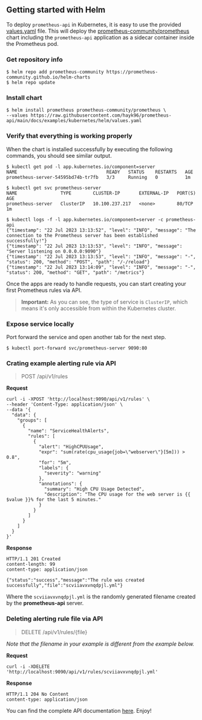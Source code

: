 ## Getting started with Helm

To deploy `prometheus-api` in Kubernetes, it is easy to use the provided [values.yaml](./values.yaml) file. This will 
deploy the [prometheus-community/prometheus](https://github.com/prometheus-community/helm-charts/tree/main/charts/prometheus)
chart including the `prometheus-api` application as a sidecar container inside the Prometheus pod.

### Get repository info
```shell
$ helm repo add prometheus-community https://prometheus-community.github.io/helm-charts
$ helm repo update
```

### Install chart
```shell
$ helm install prometheus prometheus-community/prometheus \
--values https://raw.githubusercontent.com/hayk96/prometheus-api/main/docs/examples/kubernetes/helm/values.yaml
```

### Verify that everything is working properly
When the chart is installed successfully by executing the following commands, you should see similar output.
```shell
$ kubectl get pod -l app.kubernetes.io/component=server
NAME                                 READY   STATUS    RESTARTS   AGE
prometheus-server-54595bd74b-tr7fb   3/3     Running   0          1m

$ kubectl get svc prometheus-server
NAME                TYPE        CLUSTER-IP       EXTERNAL-IP   PORT(S)   AGE
prometheus-server   ClusterIP   10.100.237.217   <none>        80/TCP    1m

$ kubectl logs -f -l app.kubernetes.io/component=server -c prometheus-api
{"timestamp": "22 Jul 2023 13:13:52", "level": "INFO", "message": "The connection to the Prometheus server has been established successfully!"}
{"timestamp": "22 Jul 2023 13:13:53", "level": "INFO", "message": "Server listening on 0.0.0.0:9090"}
{"timestamp": "22 Jul 2023 13:13:53", "level": "INFO", "message": "-", "status": 200, "method": "POST", "path": "/-/reload"}
{"timestamp": "22 Jul 2023 13:14:09", "level": "INFO", "message": "-", "status": 200, "method": "GET", "path": "/metrics"}
```
Once the apps are ready to handle requests, you can start creating your first Prometheus rules via API.
> **Important:** As you can see, the type of service is `ClusterIP`, which means it's only accessible from within the 
Kubernetes cluster.

### Expose service locally
Port forward the service and open another tab for the next step.
````shell
$ kubectl port-forward svc/prometheus-server 9090:80
````

### Crating example alerting rule via API
> POST /api/v1/rules

**Request**
```shell
curl -i -XPOST 'http://localhost:9090/api/v1/rules' \
--header 'Content-Type: application/json' \
--data '{
  "data": {
    "groups": [
      {
        "name": "ServiceHealthAlerts",
        "rules": [
          {
            "alert": "HighCPUUsage",
            "expr": "sum(rate(cpu_usage{job=\"webserver\"}[5m])) > 0.8",
            "for": "5m",
            "labels": {
              "severity": "warning"
            },
            "annotations": {
              "summary": "High CPU Usage Detected",
              "description": "The CPU usage for the web server is {{ $value }}% for the last 5 minutes."
            }
          }
        ]
      }
    ]
  }
}'
```

**Response**
```
HTTP/1.1 201 Created
content-length: 99
content-type: application/json

{"status":"success","message":"The rule was created successfully","file":"scviiavxvnqdpjl.yml"}
```
Where the `scviiavxvnqdpjl.yml` is the randomly generated filename created by the **prometheus-api** server.

### Deleting alerting rule file via API
> DELETE /api/v1/rules/{file}

_Note that the filename in your example is different from the example below._

**Request**
```shell
curl -i -XDELETE 'http://localhost:9090/api/v1/rules/scviiavxvnqdpjl.yml'
```
**Response**
```
HTTP/1.1 204 No Content
content-type: application/json
```
You can find the complete API documentation [here](https://hayk96.github.io/prometheus-api). Enjoy!